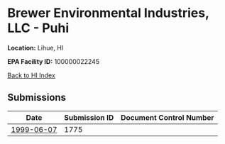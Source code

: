 # Brewer Environmental Industries, LLC - Puhi

**Location:** Lihue, HI

**EPA Facility ID:** 100000022245

[Back to HI Index](../../index.md)

## Submissions

| Date | Submission ID | Document Control Number |
|------|--------------|-------------------------|
| [1999-06-07](submissions/1775.md) | 1775 |  |
